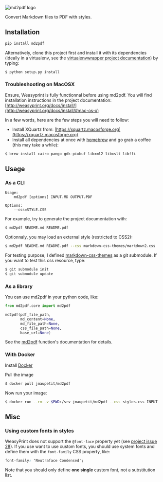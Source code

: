 ![md2pdf logo](./assets/md2pdf-logo.png)

Convert Markdown files to PDF with styles.

## Installation

```bash
pip install md2pdf
```

Alternatively, clone this project first and install it with its dependencies (ideally in a
virtualenv, see the [virtualenvwrapper project
documentation](http://virtualenvwrapper.readthedocs.org/en/latest/index.html))
by typing:

```bash
$ python setup.py install
```

### Troubleshooting on MacOSX

Ensure, Weasyprint is fully functionnal before using md2pdf. You will find
installation instructions in the project documentation:
[http://weasyprint.org/docs/install/](http://weasyprint.org/docs/install/#mac-os-x)

In a few words, here are the few steps you will need to follow:

* Install XQuartz from:
  [https://xquartz.macosforge.org](https://xquartz.macosforge.org)
* Install all dependencies at once with
  [homebrew](http://mxcl.github.io/homebrew/) and go grab a coffee (this may
  take a while):

```bash
$ brew install cairo pango gdk-pixbuf libxml2 libxslt libffi
```

## Usage

### As a CLI

```
Usage:
    md2pdf [options] INPUT.MD OUTPUT.PDF

Options:
    --css=STYLE.CSS
```

For example, try to generate the project documentation with:

```bash
$ md2pdf README.md README.pdf
```

Optionnaly, you may load an external style (restricted to CSS2):

```bash
$ md2pdf README.md README.pdf --css markdown-css-themes/markdown2.css
```

For testing purpose, I defined
[markdown-css-themes](https://github.com/jasonm23/markdown-css-themes) as a  git
submodule. If you want to test this css resource, type:

```bash
$ git submodule init
$ git submodule update
```

### As a library

You can use md2pdf in your python code, like:

```python
from md2pdf.core import md2pdf

md2pdf(pdf_file_path,
       md_content=None,
       md_file_path=None,
       css_file_path=None,
       base_url=None)
```

See the
[md2pdf](https://github.com/jmaupetit/md2pdf/blob/master/md2pdf/core.py#L15)
function's documentation for details.

### With Docker

Install [Docker](https://www.docker.com/)

Pull the image

```bash
$ docker pull jmaupetit/md2pdf
```

Now run your image:

```bash
$ docker run --rm -v $PWD:/srv jmaupetit/md2pdf --css styles.css INPUT.MD OUTPUT.PDF
```

## Misc

### Using custom fonts in styles

WeasyPrint does not support the `@font-face` property yet (see [project issue
28](https://github.com/Kozea/WeasyPrint/issues/28)). If you use want to use
custom fonts, you should use system fonts and define them with the `font-family`
CSS property, like:

```css
font-family: 'Neutraface Condensed';
```

Note that you should only define **one single** custom font, not a substitution
list.
